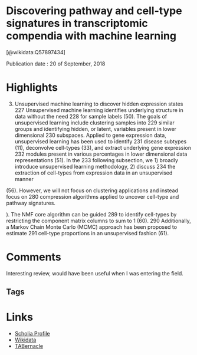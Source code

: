 
Discovering pathway and cell-type signatures in transcriptomic compendia with machine learning
==============================================================================================
  
  [@wikidata:Q57897434]  
  
Publication date : 20 of September, 2018  

# Highlights

3. Unsupervised machine learning to discover hidden expression states
227 Unsupervised machine learning identifies underlying structure in data without the need
228 for sample labels (50). The goals of unsupervised learning include clustering samples into
229 similar groups and identifying hidden, or latent, variables present in lower dimensional
230 subspaces. Applied to gene expression data, unsupervised learning has been used to identify
231 disease subtypes (11), deconvolve cell-types (33), and extract underlying gene expression
232 modules present in various percentages in lower dimensional data representations (51). In the
233 following subsection, we 1) broadly introduce unsupervised learning methodology, 2) discuss
234 the extraction of cell-types from expression data in an unsupervised manner

(56). However, we will not focus on clustering applications and instead focus on
280 compression algorithms applied to uncover cell-type and pathway signatures. 


). The NMF core algorithm can be guided
289 to identify cell-types by restricting the component matrix columns to sum to 1 (60).
290 Additionally, a Markov Chain Monte Carlo (MCMC) approach has been proposed to estimate
291 cell-type proportions in an unsupervised fashion (61).


# Comments

Interesting review, would have been useful when I was entering the field.

## Tags

# Links
  
 * [Scholia Profile](https://scholia.toolforge.org/work/Q57897434)  
 * [Wikidata](https://www.wikidata.org/wiki/Q57897434)  
 * [TABernacle](https://tabernacle.toolforge.org/?#/tab/manual/Q57897434/P921%3BP4510)  
